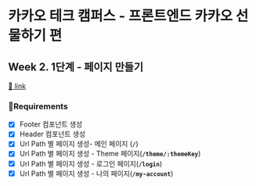 # 카카오 테크 캠퍼스 - 프론트엔드 카카오 선물하기 편

## Week 2. 1단계 - 페이지 만들기

[🔗 link](https://edu.nextstep.camp/s/hazAC9xa/ls/QzV1ncxk)

### 📝Requirements

- [x] Footer 컴포넌트 생성
- [x] Header 컴포넌트 생성
- [x] Url Path 별 페이지 생성- 메인 페이지 (**`/`**)
- [x] Url Path 별 페이지 생성 - Theme 페이지(**`/theme/:themeKey`**)
- [x] Url Path 별 페이지 생성 - 로그인 페이지(**`/login`**)
- [x] Url Path 별 페이지 생성 - 나의 페이지(**`/my-account`**)
